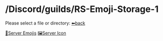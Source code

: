 # /Discord/guilds/RS-Emoji-Storage-1
Please select a file or directory:
[⬅back](https://reper2.github.io/Downloadable-Files/Discord/Guilds)

[📁Server Emojis](https://reper2.github.io/Downloadable-Files/Discord/Guilds/RS%20Emoji%20Storage%201/emoji/emoji)
[🖼Server Icon](https://reper2.github.io/Downloadable-Files/Discord/Guilds/RS%20Emoji%20Storage%201/RS-Emoji-Storage-1_serverIcon_001.png)
